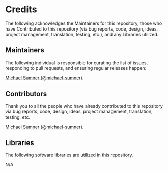 # Credits

The following acknowledges the Maintainers for this repository, those who have Contributed to this repository (via bug reports, code, design, ideas, project management, translation, testing, etc.), and any Libraries utilized.

## Maintainers

The following individual is responsible for curating the list of issues, responding to pull requests, and ensuring regular releases happen:

[Michael Sumner (@michael-sumner)](https://github.com/michael-sumner/).

## Contributors

Thank you to all the people who have already contributed to this repository via bug reports, code, design, ideas, project management, translation, testing, etc.

[Michael Sumner (@michael-sumner)](https://github.com/michael-sumner/).

## Libraries

The following software libraries are utilized in this repository.

N/A.